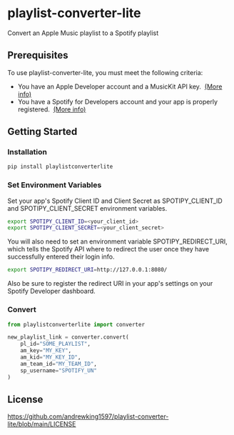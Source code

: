 # playlist-converter-lite
Convert an Apple Music playlist to a Spotify playlist

## Prerequisites
To use playlist-converter-lite, you must meet the following criteria:
- You have an Apple Developer account and a MusicKit API key.  [(More info)](https://developer.apple.com/documentation/applemusicapi/getting_keys_and_creating_tokens)
- You have a Spotify for Developers account and your app is properly registered.  [(More info)](https://developer.spotify.com/documentation/web-api/quick-start/)

## Getting Started
### Installation
```zsh
pip install playlistconverterlite
```

### Set Environment Variables
Set your app's Spotify Client ID and Client Secret as SPOTIPY_CLIENT_ID and SPOTIPY_CLIENT_SECRET environment variables.

```zsh
export SPOTIPY_CLIENT_ID=<your_client_id>
export SPOTIPY_CLIENT_SECRET=<your_client_secret>
```

You will also need to set an environment variable SPOTIPY_REDIRECT_URI, which tells the Spotify API where to redirect the user once they have successfully entered their login info.

```zsh
export SPOTIPY_REDIRECT_URI=http://127.0.0.1:8080/
```

Also be sure to register the redirect URI in your app's settings on your Spotify Developer dashboard.

### Convert
```python
from playlistconverterlite import converter

new_playlist_link = converter.convert(
    pl_id="SOME_PLAYLIST",
    am_key="MY_KEY",
    am_kid="MY_KEY_ID",
    am_team_id="MY_TEAM_ID",
    sp_username="SPOTIFY_UN"
)
```

## License
https://github.com/andrewking1597/playlist-converter-lite/blob/main/LICENSE
